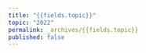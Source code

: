 ```yaml
---
title: "{{fields.topic}}"
topic: "2022"
permalink: _archives/{{fields.topic}}
published: false
---
```

